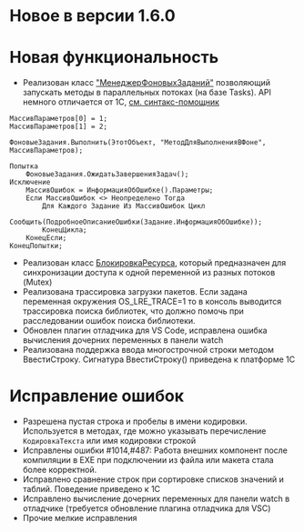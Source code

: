 # Новое в версии 1.6.0

# Новая функциональность

* Реализован класс ["МенеджерФоновыхЗаданий"](https://oscript.io/syntax/page/МенеджерФоновыхЗаданий) позволяющий запускать методы в параллельных потоках (на базе Tasks). API немного отличается от 1С, [см. синтакс-помощник](https://oscript.io/syntax/page/МенеджерФоновыхЗаданий)

```bsl
МассивПараметров[0] = 1;
МассивПараметров[1] = 2;

ФоновыеЗадания.Выполнить(ЭтотОбъект, "МетодДляВыполненияВФоне", МассивПараметров);

Попытка
	ФоновыеЗадания.ОжидатьЗавершенияЗадач();
Исключение
	МассивОшибок = ИнформацияОбОшибке().Параметры;
	Если МассивОшибок <> Неопределено Тогда
		Для Каждого Задание Из МассивОшибок Цикл
			Сообщить(ПодробноеОписаниеОшибки(Задание.ИнформацияОбОшибке));
		КонецЦикла;
	КонецЕсли;
КонецПопытки;
```

* Реализован класс [БлокировкаРесурса](https://oscript.io/syntax/page/БлокировкаРесурса), который предназначен для синхронизации доступа к одной переменной из разных потоков (Mutex)
* Реализована трассировка загрузки пакетов. Если задана переменная окружения OS_LRE_TRACE=1 то в консоль выводится трассировка поиска библиотек, что должно помочь при расследовании ошибок поиска библиотеки.
* Обновлен плагин отладчика для VS Code, исправлена ошибка вычисления дочерних переменных в панели watch
* Реализована поддержка ввода многострочной строки методом ВвестиСтроку. Сигнатура ВвестиСтроку() приведена к платформе 1C

# Исправление ошибок

* Разрешена пустая строка и пробелы в имени кодировки. Используется в методах, где можно указывать перечисление `КодировкаТекста` или имя кодировки строкой
* Исправлены ошибки #1014,#487: Работа внешних компонент после компиляции в EXE при подключении из файла или макета стала более корректной.
* Исправлено сравнение строк при сортировке списков значений и таблий. Поведение приведено к 1С
* Исправлено вычисление дочерних переменных для панели watch в отладчике (требуется обновление плагина отладчика для VSC)
* Прочие мелкие исправления
